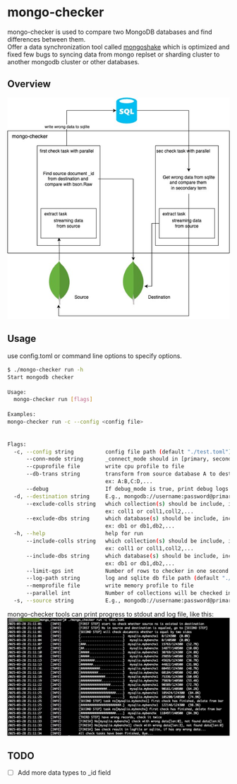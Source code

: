 # mongo-checker

mongo-checker is used to compare two MongoDB databases and find differences between them.  
Offer a data synchronization tool called [mongoshake](https://github.com/SisyphusSQ/MongoShake/tree/dev) which is optimized and fixed few bugs to syncing data from mongo replset or sharding cluster to another mongodb cluster or other databases.

## Overview
![overview](docs/overview.jpg)

## Usage
use config.toml or command line options to specify options.
```bash
$ ./mongo-checker run -h
Start mongodb checker

Usage:
  mongo-checker run [flags]

Examples:
mongo-checker run -c --config <config file>


Flags:
  -c, --config string          config file path (default "./test.toml")
      --conn-mode string       _connect_mode should in [primary, secondaryPreferred, secondary, nearest, standalone] (default "primary")
      --cpuprofile file        write cpu profile to file
      --db-trans string        transform from source database A to destination database B
                               ex: A:B,C:D,...
      --debug                  If debug_mode is true, print debug logs
  -d, --destination string     E.g., mongodb://username:password@primaryA,secondaryB,secondaryC
      --exclude-colls string   which collection(s) should be include, include_coll and exclude_coll are mutually exclusive.
                               ex: coll1 or coll1,coll2,...
      --exclude-dbs string     which database(s) should be include, include_dbs and exclude_dbs are mutually exclusive.
                               ex: db1 or db1,db2,...
  -h, --help                   help for run
      --include-colls string   which collection(s) should be include, include_coll and exclude_coll are mutually exclusive.
                               ex: coll1 or coll1,coll2,...
      --include-dbs string     which database(s) should be include, include_dbs and exclude_dbs are mutually exclusive.
                               ex: db1 or db1,db2,...
      --limit-qps int          Number of rows to checker in one second time (default 5000)
      --log-path string        log and sqlite db file path (default "./logs")
      --memprofile file        write memory profile to file
      --parallel int           Number of collections will be checked in parallel (default 8)
  -s, --source string          E.g., mongodb://username:password@primaryA,secondaryB,secondaryC

```
  
mongo-checker tools can print progress to stdout and log file, like this:
![progress](docs/progress.png)


## TODO
- [ ] Add more data types to _id field